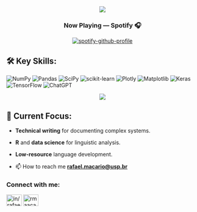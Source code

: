 
<div align=center >
<img src="https://readme-typing-svg.herokuapp.com?font=Pacifico&size=25&color=FFFFFF&center=true&lines=Hi+there!+👋💻;I'm+Rafael+Macario,;a+computational+linguist,;technical+writer,;PhD+student,;and+data+sciece+enthusiast."
/>


  ### Now Playing — Spotify 🎧
  [![spotify-github-profile](https://spotify-github-profile.kittinanx.com/api/view?uid=12148060010&cover_image=true&theme=novatorem&show_offline=false&background_color=121212&interchange=false&bar_color=53b14f&bar_color_cover=true)](https://github.com/kittinan/spotify-github-profile)
</div>



## 🛠️ Key Skills:  

![NumPy](https://img.shields.io/badge/numpy-%23013243.svg?style=for-the-badge&logo=numpy&logoColor=white)
![Pandas](https://img.shields.io/badge/pandas-%23150458.svg?style=for-the-badge&logo=pandas&logoColor=white)
![SciPy](https://img.shields.io/badge/SciPy-%230C55A5.svg?style=for-the-badge&logo=scipy&logoColor=%white)
![scikit-learn](https://img.shields.io/badge/scikit--learn-%23F7931E.svg?style=for-the-badge&logo=scikit-learn&logoColor=white)
![Plotly](https://img.shields.io/badge/Plotly-%233F4F75.svg?style=for-the-badge&logo=plotly&logoColor=white)
![Matplotlib](https://img.shields.io/badge/Matplotlib-%23ffffff.svg?style=for-the-badge&logo=Matplotlib&logoColor=black)
![Keras](https://img.shields.io/badge/Keras-%23D00000.svg?style=for-the-badge&logo=Keras&logoColor=white)
![TensorFlow](https://img.shields.io/badge/TensorFlow-%23FF6F00.svg?style=for-the-badge&logo=TensorFlow&logoColor=white)
![ChatGPT](https://img.shields.io/badge/chatGPT-74aa9c?style=for-the-badge&logo=openai&logoColor=white)

<p align="center">
  <a href="https://skillicons.dev">
    <img src="https://skillicons.dev/icons?i=py,latex,regex,r,js,react,html,css,docker,gi" />
  </a>
</p>

## 🔭 Current Focus:

- **Technical writing** for documenting complex systems.
- **R** and **data science** for linguistic analysis.
- **Low-resource** language development.

- 📫 How to reach me **rafael.macario@usp.br**

<h3 align="left">Connect with me:</h3>
<p align="left">
<a href="https://linkedin.com/in/in/rafaelmacariofernandes" target="blank"><img align="center" src="https://raw.githubusercontent.com/rahuldkjain/github-profile-readme-generator/master/src/images/icons/Social/linked-in-alt.svg" alt="in/rafaelmacariofernandes" height="30" width="40" /></a>
<a href="https://instagram.com/rmaacario" target="blank"><img align="center" src="https://raw.githubusercontent.com/rahuldkjain/github-profile-readme-generator/master/src/images/icons/Social/instagram.svg" alt="rmaacario" height="30" width="40" /></a>
</p>

